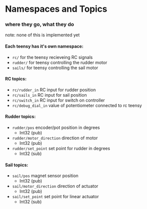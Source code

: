 # Namespaces and Topics
### where they go, what they do
note: none of this is implemented yet

#### Each teensy has it's own namespace:
* `rc/` for the teensy recieveing RC signals
* `rudder/` for teensy controlling the rudder motor
* `sails/` for teensy controlling the sail motor

#### RC topics:
* `rc/rudder_in` RC input for rudder position
* `rc/sails_in` RC input for sail position
* `rc/switch_in` RC input for switch on controller
* `rc/debug_dial_in` value of potentiometer connected to rc teensy

#### Rudder topics:
* `rudder/pos` encoder/pot position in degrees
  * Int32 (pub)
* `rudder/motor_direction` direction of motor
  * Int32 (pub)
* `rudder/set_point` set point for rudder in degrees
  * Int32 (sub)

#### Sail topics:
* `sail/pos` magnet sensor position
  * Int32 (pub)
* `sail/motor_direction` direction of actuator
  * Int32 (pub)
* `sail/set_point` set point for linear actuator
  * Int32 (sub)
